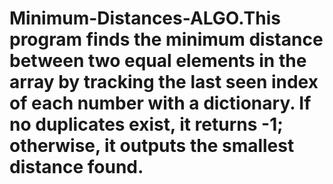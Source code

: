 # Minimum-Distances-ALGO.This program finds the minimum distance between two equal elements in the array by tracking the last seen index of each number with a dictionary. If no duplicates exist, it returns -1; otherwise, it outputs the smallest distance found.
